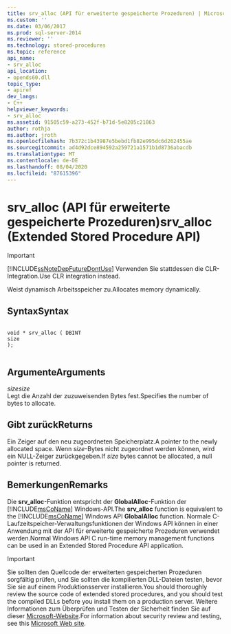 ```yaml
---
title: srv_alloc (API für erweiterte gespeicherte Prozeduren) | Microsoft-Dokumentation
ms.custom: ''
ms.date: 03/06/2017
ms.prod: sql-server-2014
ms.reviewer: ''
ms.technology: stored-procedures
ms.topic: reference
api_name:
- srv_alloc
api_location:
- opends60.dll
topic_type:
- apiref
dev_langs:
- C++
helpviewer_keywords:
- srv_alloc
ms.assetid: 91505c59-a273-452f-b71d-5e8205c21863
author: rothja
ms.author: jroth
ms.openlocfilehash: 7b372c1b43987e5bebd1fb82e995dc6d262455ae
ms.sourcegitcommit: ad4d92dce894592a259721a1571b1d8736abacdb
ms.translationtype: MT
ms.contentlocale: de-DE
ms.lasthandoff: 08/04/2020
ms.locfileid: "87615396"
---
```

# <a name="srv_alloc-extended-stored-procedure-api"></a><span data-ttu-id="c4c62-102">srv_alloc (API für erweiterte gespeicherte Prozeduren)</span><span class="sxs-lookup"><span data-stu-id="c4c62-102">srv_alloc (Extended Stored Procedure API)</span></span>
    
> [!IMPORTANT]  
>  [!INCLUDE[ssNoteDepFutureDontUse](../../includes/ssnotedepfuturedontuse-md.md)] <span data-ttu-id="c4c62-103">Verwenden Sie stattdessen die CLR-Integration.</span><span class="sxs-lookup"><span data-stu-id="c4c62-103">Use CLR integration instead.</span></span>  
  
 <span data-ttu-id="c4c62-104">Weist dynamisch Arbeitsspeicher zu.</span><span class="sxs-lookup"><span data-stu-id="c4c62-104">Allocates memory dynamically.</span></span>  
  
## <a name="syntax"></a><span data-ttu-id="c4c62-105">Syntax</span><span class="sxs-lookup"><span data-stu-id="c4c62-105">Syntax</span></span>  
  
```  
  
void * srv_alloc ( DBINT  
size  
);  
  
```  
  
## <a name="arguments"></a><span data-ttu-id="c4c62-106">Argumente</span><span class="sxs-lookup"><span data-stu-id="c4c62-106">Arguments</span></span>  
 <span data-ttu-id="c4c62-107">*size*</span><span class="sxs-lookup"><span data-stu-id="c4c62-107">*size*</span></span>  
 <span data-ttu-id="c4c62-108">Legt die Anzahl der zuzuweisenden Bytes fest.</span><span class="sxs-lookup"><span data-stu-id="c4c62-108">Specifies the number of bytes to allocate.</span></span>  
  
## <a name="returns"></a><span data-ttu-id="c4c62-109">Gibt zurück</span><span class="sxs-lookup"><span data-stu-id="c4c62-109">Returns</span></span>  
 <span data-ttu-id="c4c62-110">Ein Zeiger auf den neu zugeordneten Speicherplatz.</span><span class="sxs-lookup"><span data-stu-id="c4c62-110">A pointer to the newly allocated space.</span></span> <span data-ttu-id="c4c62-111">Wenn *size*-Bytes nicht zugeordnet werden können, wird ein NULL-Zeiger zurückgegeben.</span><span class="sxs-lookup"><span data-stu-id="c4c62-111">If *size* bytes cannot be allocated, a null pointer is returned.</span></span>  
  
## <a name="remarks"></a><span data-ttu-id="c4c62-112">Bemerkungen</span><span class="sxs-lookup"><span data-stu-id="c4c62-112">Remarks</span></span>  
 <span data-ttu-id="c4c62-113">Die **srv_alloc**-Funktion entspricht der **GlobalAlloc**-Funktion der [!INCLUDE[msCoName](../../includes/msconame-md.md)] Windows-API.</span><span class="sxs-lookup"><span data-stu-id="c4c62-113">The **srv_alloc** function is equivalent to the [!INCLUDE[msCoName](../../includes/msconame-md.md)] Windows API  **GlobalAlloc** function.</span></span> <span data-ttu-id="c4c62-114">Normale C-Laufzeitspeicher-Verwaltungsfunktionen der Windows API können in einer Anwendung mit der API für erweiterte gespeicherte Prozeduren verwendet werden.</span><span class="sxs-lookup"><span data-stu-id="c4c62-114">Normal Windows API C run-time memory management functions can be used in an Extended Stored Procedure API application.</span></span>  
  
> [!IMPORTANT]  
>  <span data-ttu-id="c4c62-115">Sie sollten den Quellcode der erweiterten gespeicherten Prozeduren sorgfältig prüfen, und Sie sollten die kompilierten DLL-Dateien testen, bevor Sie sie auf einem Produktionsserver installieren.</span><span class="sxs-lookup"><span data-stu-id="c4c62-115">You should thoroughly review the source code of extended stored procedures, and you should test the compiled DLLs before you install them on a production server.</span></span> <span data-ttu-id="c4c62-116">Weitere Informationen zum Überprüfen und Testen der Sicherheit finden Sie auf dieser [Microsoft-Website](https://go.microsoft.com/fwlink/?LinkID=54761&amp;clcid=0x409https://msdn.microsoft.com/security/).</span><span class="sxs-lookup"><span data-stu-id="c4c62-116">For information about security review and testing, see this [Microsoft Web site](https://go.microsoft.com/fwlink/?LinkID=54761&amp;clcid=0x409https://msdn.microsoft.com/security/).</span></span>  
  
  
